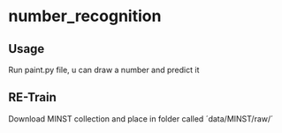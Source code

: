 # number_recognition
## Usage
Run paint.py file, u can draw a number and predict it

## RE-Train
Download MINST collection and place in folder called ´data/MINST/raw/´
